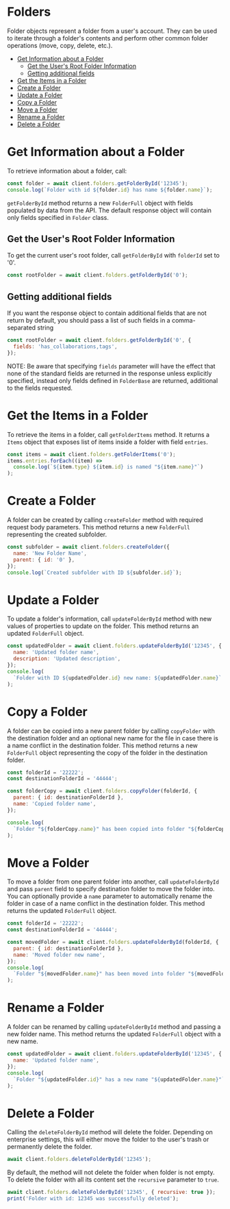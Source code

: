 # Folders

Folder objects represent a folder from a user's account. They can be used to
iterate through a folder's contents and perform other common folder operations (move, copy, delete, etc.).

<!-- START doctoc generated TOC please keep comment here to allow auto update -->
<!-- DON'T EDIT THIS SECTION, INSTEAD RE-RUN doctoc TO UPDATE -->

- [Get Information about a Folder](#get-information-about-a-folder)
  - [Get the User's Root Folder Information](#get-the-users-root-folder-information)
  - [Getting additional fields](#getting-additional-fields)
- [Get the Items in a Folder](#get-the-items-in-a-folder)
- [Create a Folder](#create-a-folder)
- [Update a Folder](#update-a-folder)
- [Copy a Folder](#copy-a-folder)
- [Move a Folder](#move-a-folder)
- [Rename a Folder](#rename-a-folder)
- [Delete a Folder](#delete-a-folder)

<!-- END doctoc generated TOC please keep comment here to allow auto update -->

# Get Information about a Folder

To retrieve information about a folder, call:

```js
const folder = await client.folders.getFolderById('12345');
console.log(`Folder with id ${folder.id} has name ${folder.name}`);
```

`getFolderById` method returns a new `FolderFull` object with fields populated by data from the API.
The default response object will contain only fields specified in `Folder` class.

## Get the User's Root Folder Information

To get the current user's root folder, call `getFolderById` with `folderId` set to '0'.

```js
const rootFolder = await client.folders.getFolderById('0');
```

## Getting additional fields

If you want the response object to contain additional fields that are not return by default, you should pass a list of
such fields in a comma-separated string

```js
const rootFolder = await client.folders.getFolderById('0', {
  fields: 'has_collaborations,tags',
});
```

NOTE: Be aware that specifying `fields` parameter will have the effect that none of the standard fields
are returned in the response unless explicitly specified, instead only fields defined in `FolderBase`
are returned, additional to the fields requested.

# Get the Items in a Folder

To retrieve the items in a folder, call `getFolderItems` method. It returns a `Items` object
that exposes list of items inside a folder with field `entries`.

```js
const items = await client.folders.getFolderItems('0');
items.entries.forEach((item) =>
  console.log(`${item.type} ${item.id} is named "${item.name}"`)
);
```

# Create a Folder

A folder can be created by calling `createFolder` method with required request body parameters.
This method returns a new `FolderFull` representing the created subfolder.

```js
const subfolder = await client.folders.createFolder({
  name: 'New Folder Name',
  parent: { id: '0' },
});
console.log(`Created subfolder with ID ${subfolder.id}`);
```

# Update a Folder

To update a folder's information, call `updateFolderById` method with new values of properties
to update on the folder. This method returns an updated `FolderFull` object.

<!-- sample put_folders_id -->

```js
const updatedFolder = await client.folders.updateFolderById('12345', {
  name: 'Updated folder name',
  description: 'Updated description',
});
console.log(
  `Folder with ID ${updatedFolder.id} new name: ${updatedFolder.name}`
);
```

# Copy a Folder

A folder can be copied into a new parent folder by calling `copyFolder` with the
destination folder and an optional new name for the file in case there is a name conflict in the destination folder.
This method returns a new `FolderFull` object representing the copy of the folder in the destination folder.

<!-- sample post_folders_id_copy -->

```js
const folderId = '22222';
const destinationFolderId = '44444';

const folderCopy = await client.folders.copyFolder(folderId, {
  parent: { id: destinationFolderId },
  name: 'Copied folder name',
});

console.log(
  `Folder "${folderCopy.name}" has been copied into folder "${folderCopy.parent.name}"`
);
```

# Move a Folder

To move a folder from one parent folder into another, call `updateFolderById` and pass `parent` field to specify
destination folder to move the folder into. You can optionally provide a `name` parameter to automatically rename the
folder in case of a name conflict in the destination folder. This method returns the updated `FolderFull` object.

```js
const folderId = '22222';
const destinationFolderId = '44444';

const movedFolder = await client.folders.updateFolderById(folderId, {
  parent: { id: destinationFolderId },
  name: 'Moved folder new name',
});
console.log(
  `Folder "${movedFolder.name}" has been moved into folder "${movedFolder.parent.name}"`
);
```

# Rename a Folder

A folder can be renamed by calling `updateFolderById` method and passing a new folder name.
This method returns the updated `FolderFull` object with a new name.

```js
const updatedFolder = await client.folders.updateFolderById('12345', {
  name: 'Updated folder name',
});
console.log(
  `Folder "${updatedFolder.id}" has a new name "${updatedFolder.name}"`
);
```

# Delete a Folder

Calling the `deleteFolderById` method will delete the folder. Depending on enterprise settings,
this will either move the folder to the user's trash or permanently delete the folder.

```js
await client.folders.deleteFolderById('12345');
```

By default, the method will not delete the folder when folder is not empty. To delete the folder with all its content
set the `recursive` parameter to `true`.

```js
await client.folders.deleteFolderById('12345', { recursive: true });
print('Folder with id: 12345 was successfully deleted');
```
